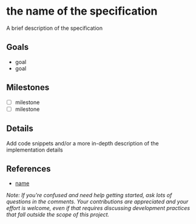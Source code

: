 # the name of the specification

A brief description of the specification

## Goals

- goal
- goal

## Milestones

- [ ] milestone
- [ ] milestone

## Details

Add code snippets and/or a more in-depth description of the implementation details

## References

 - [name](href)

*Note: If you're confused and need help getting started, ask lots of questions in the comments. Your contributions are appreciated and your effort is welcome, even if that requires discussing development practices that fall outside the scope of this project.*
